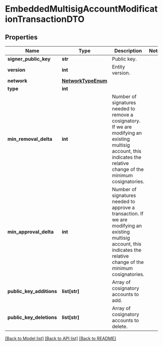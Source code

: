 # EmbeddedMultisigAccountModificationTransactionDTO

## Properties
Name | Type | Description | Notes
------------ | ------------- | ------------- | -------------
**signer_public_key** | **str** | Public key. | 
**version** | **int** | Entity version. | 
**network** | [**NetworkTypeEnum**](NetworkTypeEnum.md) |  | 
**type** | **int** |  | 
**min_removal_delta** | **int** | Number of signatures needed to remove a cosignatory. If we are modifying an existing multisig account, this indicates the relative change of the minimum cosignatories.  | 
**min_approval_delta** | **int** | Number of signatures needed to approve a transaction. If we are modifying an existing multisig account, this indicates the relative change of the minimum cosignatories.  | 
**public_key_additions** | **list[str]** | Array of cosignatory accounts to add. | 
**public_key_deletions** | **list[str]** | Array of cosignatory accounts to delete. | 

[[Back to Model list]](../README.md#documentation-for-models) [[Back to API list]](../README.md#documentation-for-api-endpoints) [[Back to README]](../README.md)


